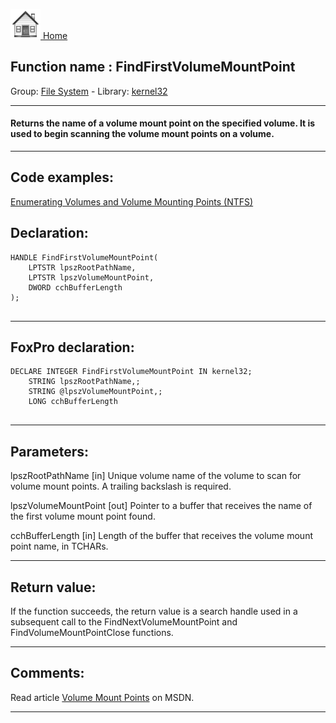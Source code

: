[<img src="../../images/home.png"> Home ](https://github.com/VFPX/Win32API)  

## Function name : FindFirstVolumeMountPoint
Group: [File System](../../functions_group.md#File_System)  -  Library: [kernel32](../../libraries.md#kernel32)  
***  


#### Returns the name of a volume mount point on the specified volume. It is used to begin scanning the volume mount points on a volume.

***  


## Code examples:
[Enumerating Volumes and Volume Mounting Points (NTFS)](../../samples/sample_087.md)  

## Declaration:
```foxpro  
HANDLE FindFirstVolumeMountPoint(
	LPTSTR lpszRootPathName,
	LPTSTR lpszVolumeMountPoint,
	DWORD cchBufferLength
);
  
```  
***  


## FoxPro declaration:
```foxpro  
DECLARE INTEGER FindFirstVolumeMountPoint IN kernel32;
	STRING lpszRootPathName,;
	STRING @lpszVolumeMountPoint,;
	LONG cchBufferLength
  
```  
***  


## Parameters:
lpszRootPathName 
[in] Unique volume name of the volume to scan for volume mount points. A trailing backslash is required. 

lpszVolumeMountPoint 
[out] Pointer to a buffer that receives the name of the first volume mount point found. 

cchBufferLength 
[in] Length of the buffer that receives the volume mount point name, in TCHARs.   
***  


## Return value:
If the function succeeds, the return value is a search handle used in a subsequent call to the FindNextVolumeMountPoint and FindVolumeMountPointClose functions.  
***  


## Comments:
Read article <a href="http://msdn.microsoft.com/library/default.asp?url=/library/en-us/fileio/fs/volume_mount_points.asp">Volume Mount Points</a> on MSDN.  
  
***  

